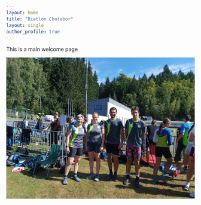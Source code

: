 ```yaml
---
layout: home
title: "Biatlon Chotebor"
layout: single
author_profile: true
---
```


This is a main welcome page

![Alt text](/assets/images/gallery/tym/jablonec2025.jpg)

